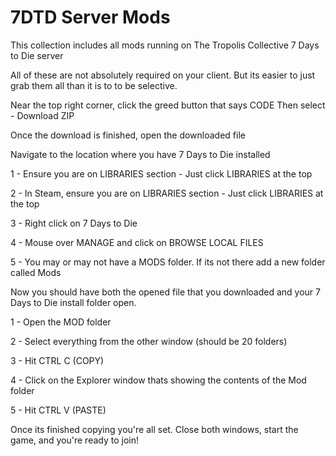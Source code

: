 # 7DTD Server Mods
 This collection includes all mods running on The Tropolis Collective 7 Days to Die server
 
 
 All of these are not absolutely required on your client. But its easier to just grab them all than it is to to be selective.
 
 
 Near the top right corner, click the greed button that says CODE
 Then select - Download ZIP
 
 
 Once the download is finished, open the downloaded file 
 
 
 Navigate to the location where you have 7 Days to Die installed
 
  1 - Ensure you are on LIBRARIES section - Just click LIBRARIES at the top

  2 - In Steam, ensure you are on LIBRARIES section - Just click LIBRARIES at the top

  3 - Right click on 7 Days to Die

  4 - Mouse over MANAGE and click on BROWSE LOCAL FILES

  5 - You may or may not have a MODS folder. If its not there add a new folder called Mods



 Now you should have both the opened file that you downloaded and your 7 Days to Die install folder open.

  1 - Open the MOD folder

  2 - Select everything from the other window (should be 20 folders) 

  3 - Hit CTRL C (COPY)

  4 - Click on the Explorer window thats showing the contents of the Mod folder

  5 - Hit CTRL V (PASTE)

 Once its finished copying you're all set. Close both windows, start the game, and you're ready to join!